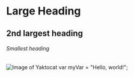 # Large Heading
## 2nd largest heading
###### Smallest heading
![Image of Yaktocat](https://octodex.github.com/images/yaktocat.png)
var myVar = "Hello, world!";
